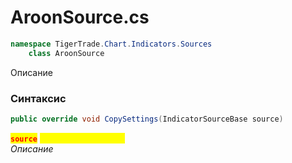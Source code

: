 
# AroonSource.cs
```csharp
namespace TigerTrade.Chart.Indicators.Sources  
    class AroonSource
```

Описание

### Синтаксис
```csharp
public override void CopySettings(IndicatorSourceBase source)
```

<mark style="color:red;">**`source`**</mark> <mark style="color:yellow;">`IndicatorSourceBase`</mark>  
 *Описание*  
  

                    
                    